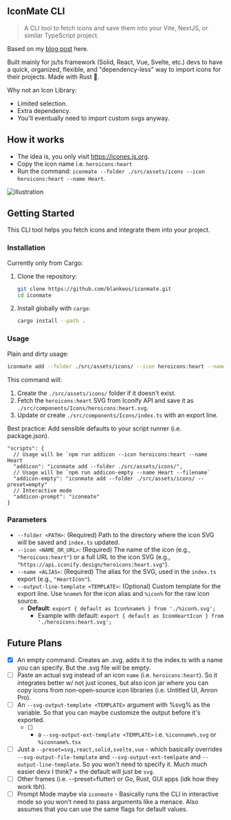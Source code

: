 ## IconMate CLI

> A CLI tool to fetch icons and save them into your Vite, NextJS, or similar TypeScript project.

Based on my [blog post](https://carlotaleon.net/blog/why-you-dont-need-an-icon-library) here.

Built mainly for js/ts framework (Solid, React, Vue, Svelte, etc.) devs to have a quick, organized, flexible, and "dependency-less" way to import icons for their projects. Made with Rust 🦀.

Why not an Icon Library:

- Limited selection.
- Extra dependency.
- You'll eventually need to import custom svgs anyway.

## How it works

- The idea is, you only visit https://icones.js.org.
- Copy the icon name i.e. `heroicons:heart`
- Run the command: `iconmate --folder ./src/assets/icons --icon heroicons:heart --name Heart`.

![illustration](_docs/iconmate-illustration.png)

## Getting Started

This CLI tool helps you fetch icons and integrate them into your project.

### Installation

Currently only from Cargo:

1.  Clone the repository:
    ```bash
    git clone https://github.com/blankeos/iconmate.git
    cd iconmate
    ```
2.  Install globally with `cargo`:
    ```bash
    cargo install --path .
    ```

### Usage

Plain and dirty usage:

```bash
iconmate add --folder ./src/assets/icons/ --icon heroicons:heart --name Heart
```

This command will:

1.  Create the `./src/assets/icons/` folder if it doesn't exist.
2.  Fetch the `heroicons:heart` SVG from Iconify API and save it as `./src/components/Icons/heroicons:heart.svg`.
3.  Update or create `./src/components/Icons/index.ts` with an export line.

Best practice: Add sensible defaults to your script runner (i.e. package.json).

```jsonc
"scripts": {
  // Usage will be `npm run addicon --icon heroicons:heart --name Heart
  "addicon": "iconmate add --folder ./src/assets/icons/",
  // Usage will be `npm run addicon-empty --name Heart --filename`
  "addicon-empty": "iconmate add --folder ./src/assets/icons/ --preset=empty"
  // Interactive mode
  "addicon-prompt": "iconmate"
}
```

### Parameters

- `--folder <PATH>`: (Required) Path to the directory where the icon SVG will be saved and `index.ts` updated.
- `--icon <NAME_OR_URL>`: (Required) The name of the icon (e.g., `"heroicons:heart"`) or a full URL to the icon SVG (e.g., `"https://api.iconify.design/heroicons:heart.svg"`).
- `--name <ALIAS>`: (Required) The alias for the SVG, used in the `index.ts` export (e.g., `"HeartIcon"`).
- `--output-line-template <TEMPLATE>`: (Optional) Custom template for the export line. Use `%name%` for the icon alias and `%icon%` for the raw icon source.
  - **Default**: `export { default as Icon%name% } from './%icon%.svg';`
    - Example with default: `export { default as IconHeartIcon } from './heroicons:heart.svg';`

## Future Plans

- [x] An empty command. Creates an .svg, adds it to the index.ts with a name you can specify. But the .svg file will be empty.
- [ ] Paste an actual svg instead of an icon `name` (i.e. `heroicons:heart`). So it integrates better w/ not just icones, but also icon jar where you can copy icons from non-open-source icon libraries (i.e. Untitled UI, Anron Pro).
- [ ] An `--svg-output-template <TEMPLATE>` argument with %svg% as the variable. So that you can maybe customize the output before it's exported.
  - [ ] - a `--svg-output-ext-template <TEMPLATE>` i.e. `%iconname%.svg` or `%iconname%.tsx`
- [ ] Just a `--preset=svg,react,solid,svelte,vue` - which basically overrides `--svg-output-file-template` and `--svg-output-ext-temlpate` and `--output-line-template`. So you won't need to specify it. Much much easier devx I think? + the default will just be `svg`.
- [ ] Other frames (i.e. --preset=flutter) or Go, Rust, GUI apps (idk how they work tbh).
- [ ] Prompt Mode maybe via `iconmate` - Basically runs the CLI in interactive mode so you won't need to pass arguments like a menace. Also assumes that you can use the same flags for default values.

<!--- [ ] A Zed extension (I use Zed, idk if it can create an extra command in Zed?).
- [ ] A VSCode extension (Seems super doable).-->
